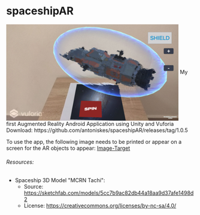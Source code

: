 # spaceshipAR
<img align="center" width="460" height="258" src="https://raw.githubusercontent.com/antoniskes/spaceshipAR/master/app_overview.jpg">
My first Augmented Reality Android Application using Unity and Vuforia
Download: https://github.com/antoniskes/spaceshipAR/releases/tag/1.0.5

To use the app, the following image needs to be printed or appear on a screen for the AR objects to appear:
[Image-Target](https://github.com/antoniskes/spaceshipAR/blob/master/target-image.jpg)

###### Resources:
- Spaceship 3D Model "MCRN Tachi":
  - Source: https://sketchfab.com/models/5cc7b9ac82db44a18aa9d37afe1498d2
  - License: https://creativecommons.org/licenses/by-nc-sa/4.0/
